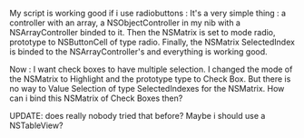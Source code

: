 
My script is working good if i use radiobuttons :
It's a very simple thing : a controller with an array, a NSObjectController in my nib with a NSArrayController binded to it.
Then the NSMatrix is set to mode radio, prototype to NSButtonCell of type radio. Finally, the NSMatrix SelectedIndex is binded to the NSArrayController's and everything is working good.

Now : 
I want check boxes to have multiple selection. I changed the mode of the NSMatrix to Highlight and the prototype type to Check Box.
But there is no way to Value Selection of type SelectedIndexes for the NSMatrix. How can i bind this NSMatrix of Check Boxes then?

UPDATE: does really nobody tried that before? Maybe i should use a NSTableView?
